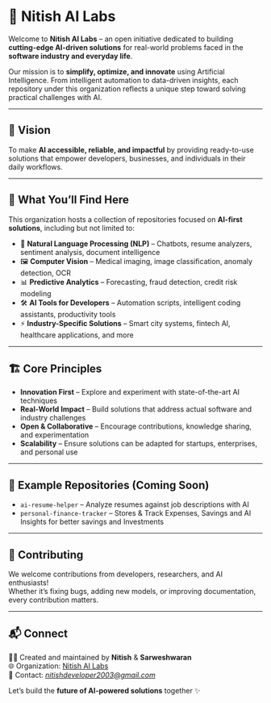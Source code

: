 # 🚀 Nitish AI Labs  

Welcome to **Nitish AI Labs** – an open initiative dedicated to building **cutting-edge AI-driven solutions** for real-world problems faced in the **software industry and everyday life**.  

Our mission is to **simplify, optimize, and innovate** using Artificial Intelligence. From intelligent automation to data-driven insights, each repository under this organization reflects a unique step toward solving practical challenges with AI.  

---

## 🌟 Vision  
To make **AI accessible, reliable, and impactful** by providing ready-to-use solutions that empower developers, businesses, and individuals in their daily workflows.  

---

## 📂 What You’ll Find Here  
This organization hosts a collection of repositories focused on **AI-first solutions**, including but not limited to:  

- 🤖 **Natural Language Processing (NLP)** – Chatbots, resume analyzers, sentiment analysis, document intelligence  
- 🖼️ **Computer Vision** – Medical imaging, image classification, anomaly detection, OCR  
- 📊 **Predictive Analytics** – Forecasting, fraud detection, credit risk modeling  
- 🛠️ **AI Tools for Developers** – Automation scripts, intelligent coding assistants, productivity tools  
- ⚡ **Industry-Specific Solutions** – Smart city systems, fintech AI, healthcare applications, and more  

---

## 🏗️ Core Principles  
- **Innovation First** – Explore and experiment with state-of-the-art AI techniques  
- **Real-World Impact** – Build solutions that address actual software and industry challenges  
- **Open & Collaborative** – Encourage contributions, knowledge sharing, and experimentation  
- **Scalability** – Ensure solutions can be adapted for startups, enterprises, and personal use  

---

## 📌 Example Repositories (Coming Soon)  
- `ai-resume-helper` – Analyze resumes against job descriptions with AI  
- `personal-finance-tracker` – Stores & Track Expenses, Savings and AI Insights for better savings and Investments  

---

## 🤝 Contributing  
We welcome contributions from developers, researchers, and AI enthusiasts!  
Whether it’s fixing bugs, adding new models, or improving documentation, every contribution matters.  

---

## 📬 Connect  
👨‍💻 Created and maintained by **Nitish** & **Sarweshwaran**  
🌐 Organization: [Nitish AI Labs](https://github.com/NitishAILabs)  
📧 Contact: *nitishdeveloper2003@gmail.com*  

Let’s build the **future of AI-powered solutions** together ✨  
